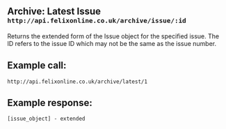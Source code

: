 <div class="page-header">
    <h2>Archive: Latest Issue <small><code>http://api.felixonline.co.uk/archive/issue/:id</code></small></h2>
</div>

Returns the extended form of the Issue object for the specified issue. The ID refers to the issue ID which may not be the same as the issue number.

## Example call:
`http://api.felixonline.co.uk/archive/latest/1`

## Example response:
    [issue_object] - extended

